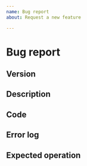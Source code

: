 ```yaml
---
name: Bug report
about: Request a new feature

---
```


# Bug report

## Version

<!-- Please write the version. -->

## Description

<!-- Please write about the error in as much detail as possible. This will help us solve the problem. -->

## Code

<!-- If possible, please include the action file or code when you run it. -->

## Error log

<!-- Please write error logs to the extent possible. -->

## Expected operation

<!-- Write down the expected behavior and solution. -->
